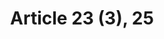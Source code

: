 ---
title: "Article 23 (3), 25"
draft: false
exceptions:
- info53i
memberstates:
- DK
score: 3
compensation:
- 
remarks: |
 


link: ""
---